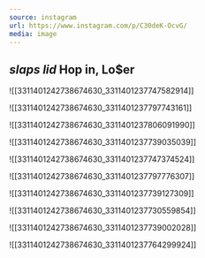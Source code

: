 ```yaml
---
source: instagram
url: https://www.instagram.com/p/C30deK-OcvG/
media: image
---
```


## *slaps lid* Hop in, Lo$er

![[3311401242738674630_3311401237747582914]]

![[3311401242738674630_3311401237797743161]]

![[3311401242738674630_3311401237806091990]]

![[3311401242738674630_3311401237739035039]]

![[3311401242738674630_3311401237747374524]]

![[3311401242738674630_3311401237797776307]]

![[3311401242738674630_3311401237739127309]]

![[3311401242738674630_3311401237730559854]]

![[3311401242738674630_3311401237739002028]]

![[3311401242738674630_3311401237764299924]]

